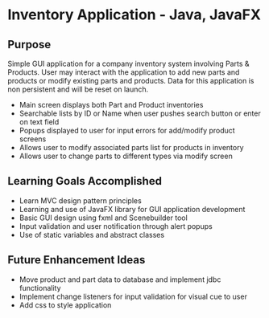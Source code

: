 # Inventory Application - Java, JavaFX

## Purpose
Simple GUI application for a company inventory system involving Parts &
Products. User may interact with the application to add new parts and products
or modify existing parts and products. Data for this application is non persistent
and will be reset on launch.

* Main screen displays both Part and Product inventories
* Searchable lists by ID or Name when user pushes search button or enter on text field
* Popups displayed to user for input errors for add/modify product screens
* Allows user to modify associated parts list for products in inventory 
* Allows user to change parts to different types via modify screen

## Learning Goals Accomplished
* Learn MVC design pattern principles 
* Learning and use of JavaFX library for GUI application development
* Basic GUI design using fxml and Scenebuilder tool
* Input validation and user notification through alert popups 
* Use of static variables and abstract classes

## Future Enhancement Ideas
* Move product and part data to database and implement jdbc functionality
* Implement change listeners for input validation for visual cue to user
* Add css to style application